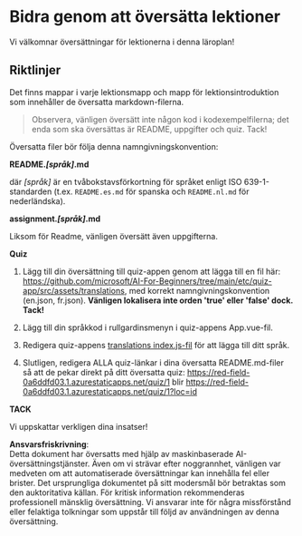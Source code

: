 # Bidra genom att översätta lektioner

Vi välkomnar översättningar för lektionerna i denna läroplan!

## Riktlinjer

Det finns mappar i varje lektionsmapp och mapp för lektionsintroduktion som innehåller de översatta markdown-filerna.

> Observera, vänligen översätt inte någon kod i kodexempelfilerna; det enda som ska översättas är README, uppgifter och quiz. Tack!

Översatta filer bör följa denna namngivningskonvention:

**README._[språk]_.md**

där _[språk]_ är en tvåbokstavsförkortning för språket enligt ISO 639-1-standarden (t.ex. `README.es.md` för spanska och `README.nl.md` för nederländska).

**assignment._[språk]_.md**

Liksom för Readme, vänligen översätt även uppgifterna.

**Quiz**

1. Lägg till din översättning till quiz-appen genom att lägga till en fil här: https://github.com/microsoft/AI-For-Beginners/tree/main/etc/quiz-app/src/assets/translations, med korrekt namngivningskonvention (en.json, fr.json). **Vänligen lokalisera inte orden 'true' eller 'false' dock. Tack!**

2. Lägg till din språkkod i rullgardinsmenyn i quiz-appens App.vue-fil.

3. Redigera quiz-appens [translations index.js-fil](https://github.com/microsoft/AI-For-Beginners/blob/main/etc/quiz-app/src/assets/translations/index.js) för att lägga till ditt språk.

4. Slutligen, redigera ALLA quiz-länkar i dina översatta README.md-filer så att de pekar direkt på ditt översatta quiz: https://red-field-0a6ddfd03.1.azurestaticapps.net/quiz/1 blir https://red-field-0a6ddfd03.1.azurestaticapps.net/quiz/1?loc=id

**TACK**

Vi uppskattar verkligen dina insatser!

**Ansvarsfriskrivning**:  
Detta dokument har översatts med hjälp av maskinbaserade AI-översättningstjänster. Även om vi strävar efter noggrannhet, vänligen var medveten om att automatiserade översättningar kan innehålla fel eller brister. Det ursprungliga dokumentet på sitt modersmål bör betraktas som den auktoritativa källan. För kritisk information rekommenderas professionell mänsklig översättning. Vi ansvarar inte för några missförstånd eller felaktiga tolkningar som uppstår till följd av användningen av denna översättning.